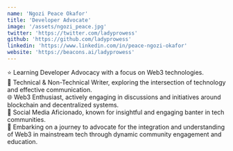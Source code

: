 ```yaml
---
name: 'Ngozi Peace Okafor'
title: 'Developer Advocate'
image: '/assets/ngozi_peace.jpg'
twitter: 'https://twitter.com/ladyprowess'
github: 'https://github.com/ladyprowess'
linkedin: 'https://www.linkedin.com/in/peace-ngozi-okafor'
website: 'https://beacons.ai/ladyprowess'
---
```


<div>
⭐ Learning Developer Advocacy with a focus on Web3 technologies. <br/>
📝 Technical & Non-Technical Writer, exploring the intersection of technology and effective communication.  <br/>
🌐 Web3 Enthusiast, actively engaging in discussions and initiatives around blockchain and decentralized systems. <br/>
💬 Social Media Aficionado, known for insightful and engaging banter in tech communities.
</div>

<div class="mt-4">
  🏁 Embarking on a journey to advocate for the integration and understanding of Web3 in mainstream tech through dynamic community engagement and education.
</div>
